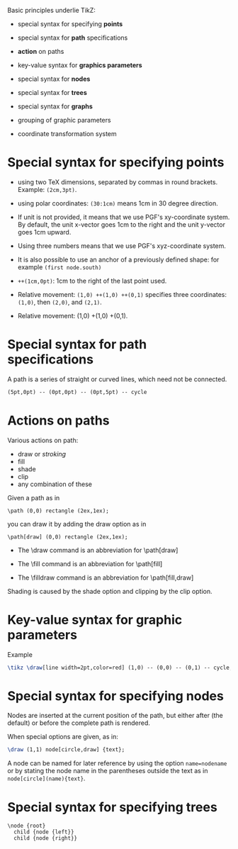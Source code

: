 Basic principles underlie TikZ:

- special syntax for specifying **points**

- special syntax for **path** specifications

- **action** on paths

- key-value syntax for **graphics parameters**

- special syntax for **nodes**

- special syntax for **trees**

- special syntax for **graphs**

- grouping of graphic parameters

- coordinate transformation system


# Special syntax for specifying points

- using two TeX dimensions, separated by commas in round brackets. Example: `(2cm,3pt)`.

- using polar coordinates: `(30:1cm)` means 1cm in 30 degree direction.

- If unit is not provided, it means that we use PGF's xy-coordinate system. By default,
  the unit x-vector goes 1cm to the right and the unit y-vector goes 1cm upward.

- Using three numbers means that we use PGF's xyz-coordinate system.

- It is also possible to use an anchor of a previously defined shape: for example
  `(first node.south)`

- `++(1cm,0pt)`: 1cm to the right of the last point used.

- Relative movement: `(1,0) ++(1,0) ++(0,1)` specifies three coordinates:
  `(1,0)`, then `(2,0)`, and `(2,1)`.

- Relative movement: (1,0) +(1,0) +(0,1).

# Special syntax for path specifications

A path is a series of straight or curved lines, which need not be connected.

```latex
(5pt,0pt) -- (0pt,0pt) -- (0pt,5pt) -- cycle
```

# Actions on paths

Various actions on path:

- draw or *stroking*
- fill
- shade
- clip
- any combination of these

Given a path as in
```
\path (0,0) rectangle (2ex,1ex);
```
you can draw it by adding the draw option as in
```
\path[draw] (0,0) rectangle (2ex,1ex);
```

- The \draw command is an abbreviation for \path[draw]

- The \fill command is an abbreviation for \path[fill]

- The \filldraw command is an abbreviation for \path[fill,draw]

Shading is caused by the shade option and clipping by the clip option.


# Key-value syntax for graphic parameters

Example

```latex
\tikz \draw[line width=2pt,color=red] (1,0) -- (0,0) -- (0,1) -- cycle;
```


# Special syntax for specifying nodes

Nodes are inserted at the current position of the path, but either after (the default)
or before the complete path is rendered.

When special options are given, as in:
```latex
\draw (1,1) node[circle,draw] {text};
```

A node can be named for later reference by using the option `name=nodename`
or by stating the node name in the parentheses outside the text as in
`node[circle](name){text}`.


# Special syntax for specifying trees

```
\node {root}
  child {node {left}}
  child {node {right}}
```